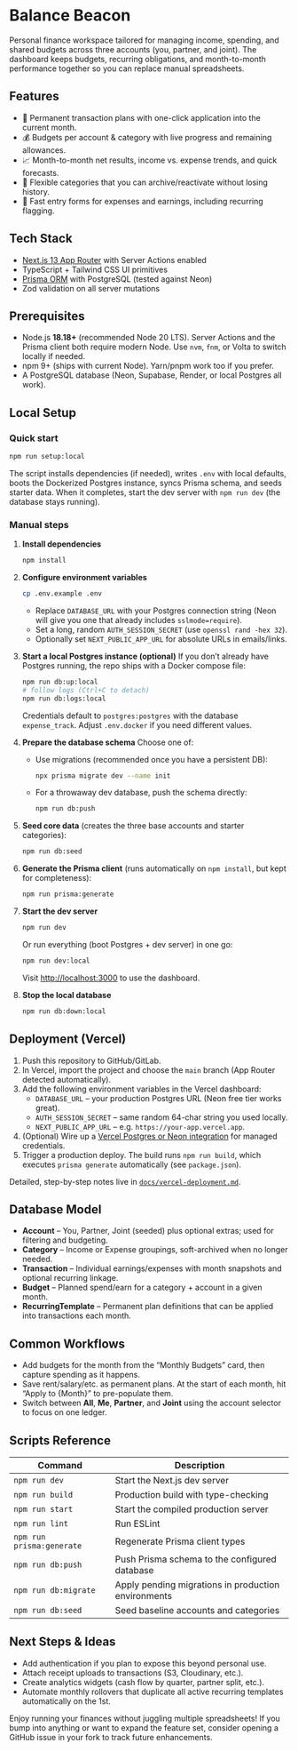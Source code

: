 # Balance Beacon

Personal finance workspace tailored for managing income, spending, and shared budgets across three accounts (you, partner, and joint). The dashboard keeps budgets, recurring obligations, and month-to-month performance together so you can replace manual spreadsheets.

## Features

- 🔁 Permanent transaction plans with one-click application into the current month.
- 💰 Budgets per account & category with live progress and remaining allowances.
- 📈 Month-to-month net results, income vs. expense trends, and quick forecasts.
- 📂 Flexible categories that you can archive/reactivate without losing history.
- 🧾 Fast entry forms for expenses and earnings, including recurring flagging.

## Tech Stack

- [Next.js 13 App Router](https://nextjs.org/docs/app) with Server Actions enabled
- TypeScript + Tailwind CSS UI primitives
- [Prisma ORM](https://www.prisma.io/) with PostgreSQL (tested against Neon)
- Zod validation on all server mutations

## Prerequisites

- Node.js **18.18+** (recommended Node 20 LTS). Server Actions and the Prisma client both require modern Node. Use `nvm`, `fnm`, or Volta to switch locally if needed.
- npm 9+ (ships with current Node). Yarn/pnpm work too if you prefer.
- A PostgreSQL database (Neon, Supabase, Render, or local Postgres all work).

## Local Setup

### Quick start

```bash
npm run setup:local
```

The script installs dependencies (if needed), writes `.env` with local defaults, boots the Dockerized Postgres instance, syncs Prisma schema, and seeds starter data. When it completes, start the dev server with `npm run dev` (the database stays running).

### Manual steps

1. **Install dependencies**
   ```bash
   npm install
   ```

2. **Configure environment variables**
   ```bash
   cp .env.example .env
   ```
   - Replace `DATABASE_URL` with your Postgres connection string (Neon will give you one that already includes `sslmode=require`).
   - Set a long, random `AUTH_SESSION_SECRET` (use `openssl rand -hex 32`).
   - Optionally set `NEXT_PUBLIC_APP_URL` for absolute URLs in emails/links.

3. **Start a local Postgres instance (optional)**
   If you don’t already have Postgres running, the repo ships with a Docker compose file:
   ```bash
   npm run db:up:local
   # follow logs (Ctrl+C to detach)
   npm run db:logs:local
   ```
   Credentials default to `postgres:postgres` with the database `expense_track`. Adjust `.env.docker` if you need different values.

4. **Prepare the database schema**
   Choose one of:
   - Use migrations (recommended once you have a persistent DB):
     ```bash
     npx prisma migrate dev --name init
     ```
   - For a throwaway dev database, push the schema directly:
     ```bash
     npm run db:push
     ```

5. **Seed core data** (creates the three base accounts and starter categories):
   ```bash
   npm run db:seed
   ```

6. **Generate the Prisma client** (runs automatically on `npm install`, but kept for completeness):
   ```bash
   npm run prisma:generate
   ```

7. **Start the dev server**
   ```bash
   npm run dev
   ```
   Or run everything (boot Postgres + dev server) in one go:
   ```bash
   npm run dev:local
   ```
   Visit [http://localhost:3000](http://localhost:3000) to use the dashboard.

8. **Stop the local database**
   ```bash
   npm run db:down:local
   ```

## Deployment (Vercel)

1. Push this repository to GitHub/GitLab.
2. In Vercel, import the project and choose the `main` branch (App Router detected automatically).
3. Add the following environment variables in the Vercel dashboard:
   - `DATABASE_URL` – your production Postgres URL (Neon free tier works great).
   - `AUTH_SESSION_SECRET` – same random 64-char string you used locally.
   - `NEXT_PUBLIC_APP_URL` – e.g. `https://your-app.vercel.app`.
4. (Optional) Wire up a [Vercel Postgres or Neon integration](https://vercel.com/integrations) for managed credentials.
5. Trigger a production deploy. The build runs `npm run build`, which executes `prisma generate` automatically (see `package.json`).

Detailed, step-by-step notes live in [`docs/vercel-deployment.md`](docs/vercel-deployment.md).

## Database Model

- **Account** – You, Partner, Joint (seeded) plus optional extras; used for filtering and budgeting.
- **Category** – Income or Expense groupings, soft-archived when no longer needed.
- **Transaction** – Individual earnings/expenses with month snapshots and optional recurring linkage.
- **Budget** – Planned spend/earn for a category + account in a given month.
- **RecurringTemplate** – Permanent plan definitions that can be applied into transactions each month.

## Common Workflows

- Add budgets for the month from the “Monthly Budgets” card, then capture spending as it happens.
- Save rent/salary/etc. as permanent plans. At the start of each month, hit “Apply to {Month}” to pre-populate them.
- Switch between **All**, **Me**, **Partner**, and **Joint** using the account selector to focus on one ledger.

## Scripts Reference

| Command | Description |
| --- | --- |
| `npm run dev` | Start the Next.js dev server |
| `npm run build` | Production build with type-checking |
| `npm run start` | Start the compiled production server |
| `npm run lint` | Run ESLint |
| `npm run prisma:generate` | Regenerate Prisma client types |
| `npm run db:push` | Push Prisma schema to the configured database |
| `npm run db:migrate` | Apply pending migrations in production environments |
| `npm run db:seed` | Seed baseline accounts and categories |

## Next Steps & Ideas

- Add authentication if you plan to expose this beyond personal use.
- Attach receipt uploads to transactions (S3, Cloudinary, etc.).
- Create analytics widgets (cash flow by quarter, partner split, etc.).
- Automate monthly rollovers that duplicate all active recurring templates automatically on the 1st.

Enjoy running your finances without juggling multiple spreadsheets! If you bump into anything or want to expand the feature set, consider opening a GitHub issue in your fork to track future enhancements.
